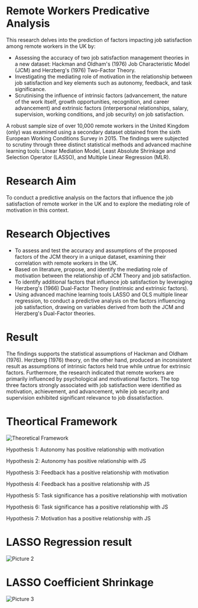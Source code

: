 # Remote Workers Predicative Analysis
This research delves into the prediction of factors impacting job satisfaction among remote workers in the UK by: 

- Assessing the accuracy of two job satisfaction management theories in a new dataset: Hackman and Oldham's (1976) Job Characteristic Model (JCM) and Herzberg's (1976) Two-Factor Theory.
- Investigating the mediating role of motivation in the relationship between job satisfaction and key elements such as autonomy, feedback, and task significance. 
- Scrutinising the influence of intrinsic factors (advancement, the nature of the work itself, growth opportunities, recognition, and career advancement) and extrinsic factors (interpersonal relationships, salary, supervision, working conditions, and job security) on job satisfaction. 

A robust sample size of over 10,000 remote workers in the United Kingdom (only) was examined using a secondary dataset obtained from the sixth European Working Conditions Survey in 2015. The findings were subjected to scrutiny through three distinct statistical methods and advanced machine learning tools: Linear Mediation Model, Least Absolute Shrinkage and Selection Operator (LASSO), and Multiple Linear Regression (MLR).

# Research Aim
To conduct a predictive analysis on the factors that influence the job satisfaction of remote worker in the UK and to explore the mediating role of motivation in this context.

# Research Objectives
- To assess and test the accuracy and assumptions of the proposed factors of the JCM theory in a unique dataset, examining their correlation with remote workers in the UK.
- Based on literature, propose, and identify the mediating role of motivation between the relationship of JCM Theory and job satisfaction.
- To identify additional factors that influence job satisfaction by leveraging Herzberg's (1966) Dual-Factor Theory (instrinsic and extrinsic factors).
- Using advanced machine learning tools LASSO and OLS multiple linear regression, to conduct a predictive analysis on the factors influencing job satisfaction, drawing on variables derived from both the JCM and Herzberg's Dual-Factor theories.

# Result
The findings supports the statistical assumptions of Hackman and Oldham (1976). Herzberg (1976) theory, on the other hand, produced an inconsistent result as assumptions of 
intrinsic factors held true while untrue for extrinsic factors. Furthermore, the research indicated that remote workers are primarily influenced by psychological and motivational factors. 
The top three factors strongly associated with job satisfaction were identified as motivation, achievement, and advancement, while job security and supervision exhibited significant relevance to job dissatisfaction.

# Theortical Framework 
![Theoretical Framework](https://github.com/bisolaola/RemoteWorkers-PredicativeAnalysis/assets/137617628/1e5cea38-d75f-4984-95dd-b94d4a8bf7ff)

Hypothesis 1: Autonomy has positive relationship with motivation


Hypothesis 2: Autonomy has positive relationship with JS


Hypothesis 3: Feedback has a positive relationship with motivation


Hypothesis 4: Feedback has a positive relationship with JS 


Hypothesis 5: Task significance has a positive relationship with motivation


Hypothesis 6: Task significance has a positive relationship with JS 


Hypothesis 7: Motivation has a positive relationship with JS

# LASSO Regression result
![Picture 2](https://github.com/bisolaola/RemoteWorkers-PredicativeAnalysis/assets/137617628/c656bfa4-fc26-4e23-a619-fea0ed6db2a5)

# LASSO Coefficient Shrinkage 
![Picture 3](https://github.com/bisolaola/RemoteWorkers-PredicativeAnalysis/assets/137617628/36047758-1f61-4d6b-ae3e-477d45f872c5)
